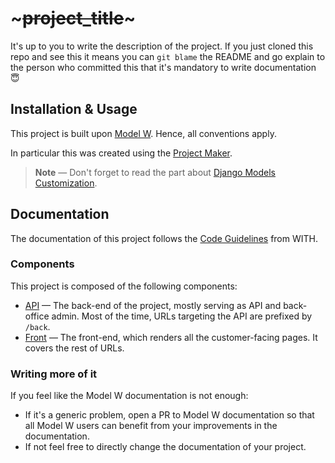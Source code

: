 # ~~~project_title~~~

It's up to you to write the description of the project. If you just cloned this
repo and see this it means you can `git blame` the README and go explain to the
person who committed this that it's mandatory to write documentation 😇

## Installation & Usage

This project is built upon [Model W](https://model-w.rtfd.io/). Hence, all
conventions apply.

In particular this was created using the
[Project Maker](https://github.com/ModelW/project-maker).

> **Note** &mdash; Don't forget to read the part about
> [Django Models Customization](https://github.com/modelw/project-maker#django-models-customization).

## Documentation

The documentation of this project follows the
[Code Guidelines](https://with-codeguidelines.readthedocs-hosted.com/en/latest/documentation.html)
from WITH.

### Components

This project is composed of the following components:

-   [API](./api) &mdash; The back-end of the project, mostly serving as API and
    back-office admin. Most of the time, URLs targeting the API are prefixed by
    `/back`.
-   [Front](./front) &mdash; The front-end, which renders all the
    customer-facing pages. It covers the rest of URLs.

### Writing more of it

If you feel like the Model W documentation is not enough:

-   If it's a generic problem, open a PR to Model W documentation so that all
    Model W users can benefit from your improvements in the documentation.
-   If not feel free to directly change the documentation of your project.
